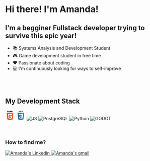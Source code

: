 # Hi there! I'm Amanda! 

## I'm a begginer Fullstack developer trying to survive this epic year!
- 📚 Systems Analysis and Development Student
- 🎮 Game development student in free time
- ❤️ Passionate about coding
- 💻  I'm continuously looking for ways to self-improve
</br>
</br>

## My Development Stack 

<img alt="html" src="https://raw.githubusercontent.com/github/explore/80688e429a7d4ef2fca1e82350fe8e3517d3494d/topics/html/html.png" width="30"/> <img alt="CSS" src="https://raw.githubusercontent.com/github/explore/80688e429a7d4ef2fca1e82350fe8e3517d3494d/topics/css/css.png" width="30"/> <img alt="JS" src="https://emojis.slackmojis.com/emojis/images/1450441296/151/javascript.png?1450441296" width="30"/> <img alt="PostgreSQL" src="https://emojis.slackmojis.com/emojis/images/1450470347/198/postgresql.png?1450470347" width="30"/> <img alt="Python" src="https://emojis.slackmojis.com/emojis/images/1450319444/32/python.png?1450319444" width="30"/> <img alt="GODOT" src="https://emojis.slackmojis.com/emojis/images/1573042010/7054/godot.png?1573042010" width="30"/>
</br>
</br>
</br>


### How to find me? 


<a align="left" href="https://www.linkedin.com/in/amandabuenotozatti/"><img alt="Amanda's Linkedin" src="https://emojis.slackmojis.com/emojis/images/1470343326/711/linkedin.png?1470343326" width="25"/>
</a>  <a href="mailto:amandabuenotozatti@gmail.com"><img alt="Amanda's gmail" src="https://emojis.slackmojis.com/emojis/images/1450319444/38/gmail.png?1450319444" width="25"/></a>

